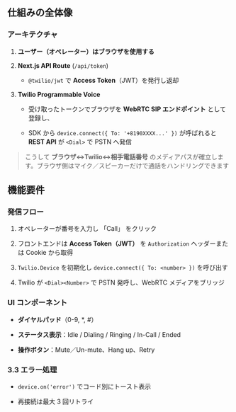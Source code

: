 ## 仕組みの全体像

### アーキテクチャ

1. **ユーザー（オペレーター）はブラウザを使用する**

2. **Next.js API Route** (`/api/token`)

   - `@twilio/jwt` で **Access Token**（JWT）を発行し返却 

3. **Twilio Programmable Voice**

   - 受け取ったトークンでブラウザを **WebRTC SIP エンドポイント** として登録し、

   - SDK から `device.connect({ To: '+8190XXXX...' })` が呼ばれると **REST API** が `<Dial>` で PSTN へ発信 

> こうして **ブラウザ↔Twilio↔相手電話番号** のメディアパスが確立します。ブラウザ側はマイク／スピーカーだけで通話をハンドリングできます 

## 機能要件

### 発信フロー

1. オペレーターが番号を入力し 「Call」 をクリック

2. フロントエンドは **Access Token（JWT）** を `Authorization` ヘッダーまたは Cookie から取得

3. `Twilio.Device` を初期化し `device.connect({ To: <number> })` を呼び出す

4. Twilio が `<Dial><Number>` で PSTN 発呼し、WebRTC メディアをブリッジ 

### UI コンポーネント

- **ダイヤルパッド**（0-9, \*, #）

- **ステータス表示**：Idle / Dialing / Ringing / In-Call / Ended

- **操作ボタン**：Mute／Un-mute、Hang up、Retry

### 3.3 エラー処理

- `device.on('error')` でコード別にトースト表示

- 再接続は最大 3 回リトライ

### 
